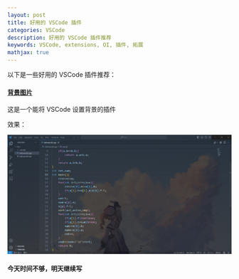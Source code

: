 ```yaml
---
layout: post
title: 好用的 VSCode 插件
categories: VSCode
description: 好用的 VSCode 插件推荐
keywords: VSCode, extensions, OI, 插件, 拓展
mathjax: true
---
```


以下是一些好用的 VSCode 插件推荐：

#### [背景图片](https://marketplace.visualstudio.com/items?itemName=manasxx.background-cover)

这是一个能将 VSCode 设置背景的插件

效果：

![](/images/posts/extensions-for-VSCode/1.png)

#### 今天时间不够，明天继续写

